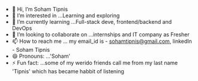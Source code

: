 - 👋 Hi, I’m Soham Tipnis
- 👀 I’m interested in ...Learning and exploring 
- 🌱 I’m currently learning ...Full-stack deve, frontend/backend and DevOps
- 💞️ I’m looking to collaborate on ...internships and IT company as Fresher
- 📫 How to reach me ... my email_id is - sohamtipnis@gmail.com, linkedIn - Soham Tipnis
- 😄 Pronouns: ...'Soham'
- ⚡ Fun fact: ...some of my werido friends call me from my last name 'Tipnis' which has became habbit of listening

<!---
Soham-bit10/Soham-bit10 is a ✨ special ✨ repository because its `README.md` (this file) appears on your GitHub profile.
You can click the Preview link to take a look at your changes.
--->
